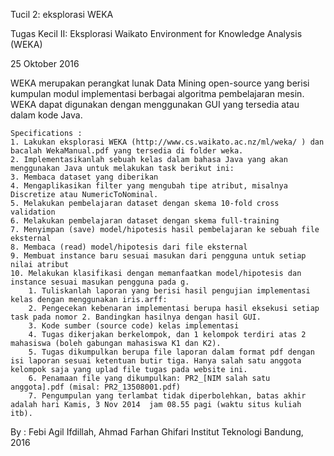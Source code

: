 Tucil 2: eksplorasi WEKA

Tugas Kecil II: Eksplorasi Waikato Environment for Knowledge Analysis (WEKA)

25 Oktober 2016

 

WEKA merupakan perangkat lunak Data Mining open-source yang berisi kumpulan modul implementasi berbagai algoritma pembelajaran mesin. WEKA dapat digunakan dengan menggunakan GUI yang tersedia atau dalam kode Java.

    Specifications :
    1. Lakukan eksplorasi WEKA (http://www.cs.waikato.ac.nz/ml/weka/ ) dan bacalah WekaManual.pdf yang tersedia di folder weka.
    2. Implementasikanlah sebuah kelas dalam bahasa Java yang akan menggunakan Java untuk melakukan task berikut ini:
    3. Membaca dataset yang diberikan
    4. Mengaplikasikan filter yang mengubah tipe atribut, misalnya Discretize atau NumericToNominal.
    5. Melakukan pembelajaran dataset dengan skema 10-fold cross validation
    6. Melakukan pembelajaran dataset dengan skema full-training
    7. Menyimpan (save) model/hipotesis hasil pembelajaran ke sebuah file eksternal
    8. Membaca (read) model/hipotesis dari file eksternal
    9. Membuat instance baru sesuai masukan dari pengguna untuk setiap nilai atribut
    10. Melakukan klasifikasi dengan memanfaatkan model/hipotesis dan instance sesuai masukan pengguna pada g.
        1. Tuliskanlah laporan yang berisi hasil pengujian implementasi kelas dengan menggunakan iris.arff:
        2. Pengecekan kebenaran implementasi berupa hasil eksekusi setiap task pada nomor 2. Bandingkan hasilnya dengan hasil GUI.
        3. Kode sumber (source code) kelas implementasi
        4. Tugas dikerjakan berkelompok, dan 1 kelompok terdiri atas 2 mahasiswa (boleh gabungan mahasiswa K1 dan K2).
        5. Tugas dikumpulkan berupa file laporan dalam format pdf dengan isi laporan sesuai ketentuan butir tiga. Hanya salah satu anggota kelompok saja yang uplad file tugas pada website ini.
        6. Penamaan file yang dikumpulkan: PR2_[NIM salah satu anggota].pdf (misal: PR2_13508001.pdf)
        7. Pengumpulan yang terlambat tidak diperbolehkan, batas akhir adalah hari Kamis, 3 Nov 2014  jam 08.55 pagi (waktu situs kuliah itb).



By : Febi Agil Ifdillah, Ahmad Farhan Ghifari
Institut Teknologi Bandung, 2016